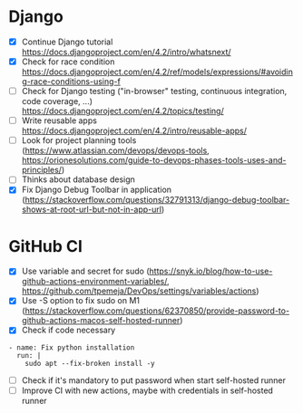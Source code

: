 # Django
- [X] Continue Django tutorial https://docs.djangoproject.com/en/4.2/intro/whatsnext/
- [x] Check for race condition https://docs.djangoproject.com/en/4.2/ref/models/expressions/#avoiding-race-conditions-using-f
- [ ] Check for Django testing ("in-browser" testing, continuous integration, code coverage, ...) https://docs.djangoproject.com/en/4.2/topics/testing/
- [ ] Write reusable apps https://docs.djangoproject.com/en/4.2/intro/reusable-apps/
- [ ] Look for project planning tools (https://www.atlassian.com/devops/devops-tools, https://orionesolutions.com/guide-to-devops-phases-tools-uses-and-principles/)
- [ ] Thinks about database design
- [x] Fix Django Debug Toolbar in application (https://stackoverflow.com/questions/32791313/django-debug-toolbar-shows-at-root-url-but-not-in-app-url)

# GitHub CI
- [X] Use variable and secret for sudo (https://snyk.io/blog/how-to-use-github-actions-environment-variables/, https://github.com/tpemeja/DevOps/settings/variables/actions)
- [X] Use -S option to fix sudo on M1 (https://stackoverflow.com/questions/62370850/provide-password-to-github-actions-macos-self-hosted-runner)
- [X] Check if code necessary
```
- name: Fix python installation
  run: |
    sudo apt --fix-broken install -y
```
- [ ] Check if it's mandatory to put password when start self-hosted runner
- [ ] Improve CI with new actions, maybe with credentials in self-hosted runner
